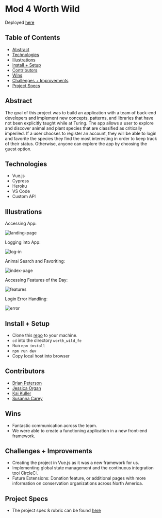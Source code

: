 # Mod 4 Worth Wild 
 Deployed [here](https://worth-wild.surge.sh/) 

## Table of Contents
  - [Abstract](#abstract)
  - [Technologies](#technologies)
  - [Illustrations](#illustrations)
  - [Install + Setup](#set-up)
  - [Contributors](#contributors)
  - [Wins](#wins)
  - [Challenges + Improvements](#challenges-+-Improvements)
  - [Project Specs](#project-specs)

## Abstract
The goal of this project was to build an application with a team of back-end developers and implement new concepts, patterns, and libraries that have not been explicitly taught while at Turing.
The app allows a user to explore and discover animal and plant species that are classified as critically imperiled. If a user chooses to register an account, they will be able to login and favorite the species they find the most interesting in order to keep track of their status. Otherwise, anyone can explore the app by choosing the guest option.  


## Technologies
  - Vue.js
  - Cypress
  - Heroku
  - VS Code
  - Custom API 

## Illustrations

Accessing App:

![landing-page](https://media.giphy.com/media/pMj2WADGHvnu1H6O4d/giphy.gif)

Logging into App:

![log-in](https://media.giphy.com/media/GLXaW0L0QuEL1AOm1H/giphy.gif)

Animal Search and Favoriting:

![index-page](https://media.giphy.com/media/27tmAtotSbIcxlWHpp/giphy.gif)

Accessing Features of the Day:

![features](https://media.giphy.com/media/LWg9smMfUKkzoWbo4w/giphy.gif)

Login Error Handling: 

![error](https://media.giphy.com/media/gKJooAUrqSb8BnqAq6/giphy.gif)


## Install + Setup
  - Clone this [repo](https://github.com/Worth-Wild/worth_wild_fe) to your machine.
  - `cd` into the directory `worth_wild_fe`
  - Run `npm install`
  - `npm run dev`
  - Copy local host into browser 



## Contributors
  - [Brian Peterson](https://github.com/bpeterson2579)
  - [Jessica Organ](https://github.com/Jorgan612)
  - [Kai Kuller](https://github.com/kavakai)
  - [Susanna Carey](https://github.com/susannaopal)

## Wins
  - Fantastic communication across the team. 
  - We were able to create a functioning application in a new front-end framework. 

## Challenges + Improvements
  - Creating the project in Vue.js as it was a new framework for us. 
  - Implementing global state management and the continuous integration tool CircleCi. 
  - Future Extensions: Donation feature, or additional pages with more information on conservation organizations across North America. 


## Project Specs
  - The project spec & rubric can be found [here](https://mod4.turing.edu/projects/capstone/)
